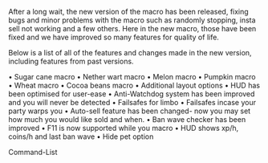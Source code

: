 

After a long wait, the new version of the macro has been released, fixing bugs and minor problems with the macro such as randomly stopping, insta sell not working and a few others. 
Here in the new macro, those have been fixed and we have improved so many features for quality of life.

Below is a list of all of the features and changes made in the new version, including features from past versions.

• Sugar cane macro
• Nether wart macro
• Melon macro
• Pumpkin macro 
• Wheat macro 
• Cocoa beans macro
• Additional layout options
• HUD has been optimised for user-ease
• Anti-Watchdog system has been improved and you will never be detected
• Failsafes for limbo 
• Failsafes incase your party warps you
• Auto-sell feature has been changed- now you may set how much you would like sold and when.
• Ban wave checker has been improved
• F11 is now supported while you macro
• HUD shows xp/h, coins/h and last ban wave
• Hide pet option 



Command-List 
